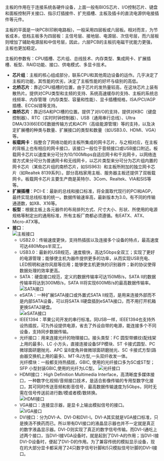 主板的作用在于连接系统各硬件设备，上面一般有BIOS芯片、I/O控制芯片、键盘和面板控制开关接口、指示灯插接件、扩充插槽、主板及插卡的直流电源供电接插件等元件。

主板的平面是一块PCB(印刷电路板)，一般采用四层板或六层板。相对而言，为节省成本，低档主板多为四层板：主信号层、接地层、电源层、次信号层，而六层板则增加了辅助电源层和中信号层，因此，六层PCB的主板抗电磁干扰能力更强，主板也更加稳定。

主板的参数有：CPU插槽、芯片组、总线技术、内存类型、集成网卡、扩展插槽、板型、RAID功能、接口、供电模式、多显卡技术。
- **芯片组**：主板的核心组成部分，联系CPU和其他周边设备的运作。几乎决定了主板的功能，其性能的优劣，决定了主板性能的好坏与级别的高低。
- **北桥芯片**：靠近CPU插槽的位置，由于芯片的发热量较高，在这块芯片上装有散热片。提供对CPU类型和主频的支持、系统高速缓存的支持、主板的系统总线频率、内存管理（内存类型、容量和性能）、显卡插槽规格，ISA/PCI/AGP插槽、ECC纠错等支持。
- **南桥芯片**：靠近ISA和PCI槽的位置。提供了对I/O的支持，提供对KBC（键盘控制器）、RTC（实时时钟控制器）、USB（通用串行总线）、Ultra DMA/33(66)EIDE数据传输方式和ACPI（高级能源管理）等的支持，以及决定扩展槽的种类与数量、扩展接口的类型和数量（如USB3.0、HDMI、VGA）等。
- **板载网卡**：指整合了网络功能的主板所集成的网卡芯片，与之相对应，在主板的背板上也有相应的网卡接口，该接口一般位于音频接口或USB接口附近。板载网卡芯片以速度来分可分为10/100Mbps自适应网卡和千兆网卡，以网络连接方式来分可分为普通网卡和无线网卡，以芯片类型来分可分为芯片组内置的网卡芯片（某些芯片组的南桥芯片，如SIS963）和主板所附加的独立网卡芯片（如Realtek 8139系列）。部分高档家用主板、服务器主板还提供了双板载网卡。板载网卡芯片主要生产商是英特尔、3Com、Realtek、VIA和SIS等等。
- **扩展插槽**：PCI-E：最新的总线和接口标准，将全面取代现行的PCI和AGP，最终实现总线标准的统一。数据传输速率高，最新版本为3.0。有不同的传输通道数，如X8、X16等。
- **板型**：根据主板上各元器件的布局排列方式、尺寸大小、形状、所使用的电源规格等制定出的通用标准，所有主板厂商都必须遵循。有EATX、ATX、Micro-ATX等。
- **接口**：  
![主板接口](//ww2.sinaimg.cn/large/0060lm7Tly1fjey1bfmpgj30ku05pq7q.jpg)
  - USB2.0：传输速度更快，支持热插拔以及连接多个设备的特点，最高速度可达480Mbps半双工。
  - USB3.0：最新的USB规范，速度极快，高达5Gbps全双工；实现了更好的电源管理；能够使主机为器件提供更多的功率，从而实现USB充电、LED照明和迷你风扇等应用；能够使主机更快的识别器件；新的协议使得数据处理的效率更高。
  - SATA：硬盘接口规范，定义的数据传输率可达150MB/s，SATA II的数据传输率将达到300MB/s，SATA III将实现600MB/s的最高数据传输率。  
  ![SATA接口](//ww4.sinaimg.cn/large/0060lm7Tly1fjey0dd8qlj30hu0bbti9.jpg)
  - eSATA：一种扩展SATA接口或外置式SATA II规范，是用来连接外部而不是内部SATA设备，可以将SATA II硬盘插到eSATA接口，而不用打开机箱更换SATA2硬盘。  
  ![eSATA接口](//ww1.sinaimg.cn/large/0060lm7Tly1fjexztql13j30c608tgr8.jpg)
  - IEEE1394：苹果公司开发的串行标准。同USB一样，IEEE1394也支持外设热插拔，可为外设提供电源，省去了外设自带的电源，能连接多个不同设备，支持同步数据传输。
  - 光纤接口：用来连接光纤的物理接口。接头类型：FC 圆型带螺纹(配线架上用的最多)、LC 小方头，直接连接设备SFP模块、ST 卡接式圆型、PC 微球面研磨抛光、APC 呈8度角并做微球面研磨抛光、SC 卡接式方型(路由器交换机上用的最多)、MT-RJ方型,一头双纤收发一体。  
  光纤模块：一般都支持热插拔，GBIC, 使用的光纤接口多为SC或ST型；SFP 小型封装GBIC,使用的光纤为LC型。
  ![光纤接口](//ww2.sinaimg.cn/large/0060lm7Tly1fjexydhr60j30a4061di3.jpg)
  - HDMI接口：High Definition Multimedia Interface，高清晰度多媒体接口，一种数字化视频/音频接口技术，是适合影像传输的专用型数字化接口，其可同时传送音频和影音信号，最高数据传输速度为5Gbps，同时无需在信号传送前进行数/模或者模/数转换。  
  ![HDMI接口](//ww4.sinaimg.cn/large/0060lm7Tly1fjexxo4ym4j30cg09cn0x.jpg)
  - VGA接口：连接显示器，是显卡上输出模拟信号的接口。  
  ![VGA接口](//ww1.sinaimg.cn/large/0060lm7Tly1fjexvez5fej309q041tag.jpg)
  - DVI接口：分为DVI-A、DVI-D和DVI-I。DVI-A其实就是VGA接口标准，只是换汤不换药而已。所以带有DVI接口的液晶显示器也并不一定就是真正的数字液晶显示器。DVI-D则实现了真正的数字信号传输。而DVI-I通吃上述两个接口，当DVI-I接VGA设备时，就是起到了DVI-A的作用；当DVI-I接DVI-D设备时，便起了DVI-D的作用。为了兼容传统的模拟显示设备，现在的大部分显卡都采用了24只数字信号针脚和5只模拟信号针脚的DVI-I接口。
